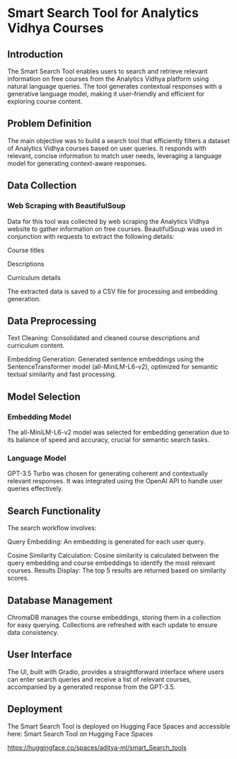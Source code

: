 
# Smart Search Tool for Analytics Vidhya Courses
## Introduction
The Smart Search Tool enables users to search and retrieve relevant information on free courses from the Analytics Vidhya platform using natural language queries. The tool generates contextual responses with a generative language model, making it user-friendly and efficient for exploring course content.

## Problem Definition
The main objective was to build a search tool that efficiently filters a dataset of Analytics Vidhya courses based on user queries. It responds with relevant, concise information to match user needs, leveraging a language model for generating context-aware responses.

## Data Collection
### Web Scraping with BeautifulSoup
Data for this tool was collected by web scraping the Analytics Vidhya website to gather information on free courses. BeautifulSoup was used in conjunction with requests to extract the following details:

Course titles

Descriptions

Curriculum details

The extracted data is saved to a CSV file for processing and embedding generation.

## Data Preprocessing
Text Cleaning: Consolidated and cleaned course descriptions and curriculum content.

Embedding Generation: Generated sentence embeddings using the SentenceTransformer model (all-MiniLM-L6-v2), optimized for semantic textual similarity and fast processing.
## Model Selection
### Embedding Model
The all-MiniLM-L6-v2 model was selected for embedding generation due to its balance of speed and accuracy, crucial for semantic search tasks.

### Language Model
GPT-3.5 Turbo was chosen for generating coherent and contextually relevant responses. It was integrated using the OpenAI API to handle user queries effectively.

## Search Functionality
The search workflow involves:

Query Embedding: An embedding is generated for each user query.

Cosine Similarity Calculation: Cosine similarity is calculated between the query embedding and course embeddings to identify the most relevant courses.
Results Display: The top 5 results are returned based on similarity scores.
## Database Management
ChromaDB manages the course embeddings, storing them in a collection for easy querying. Collections are refreshed with each update to ensure data consistency.

## User Interface
The UI, built with Gradio, provides a straightforward interface where users can enter search queries and receive a list of relevant courses, accompanied by a generated response from the GPT-3.5.

## Deployment
The Smart Search Tool is deployed on Hugging Face Spaces and accessible here:
Smart Search Tool on Hugging Face Spaces



https://huggingface.co/spaces/aditya-ml/smart_Search_tools